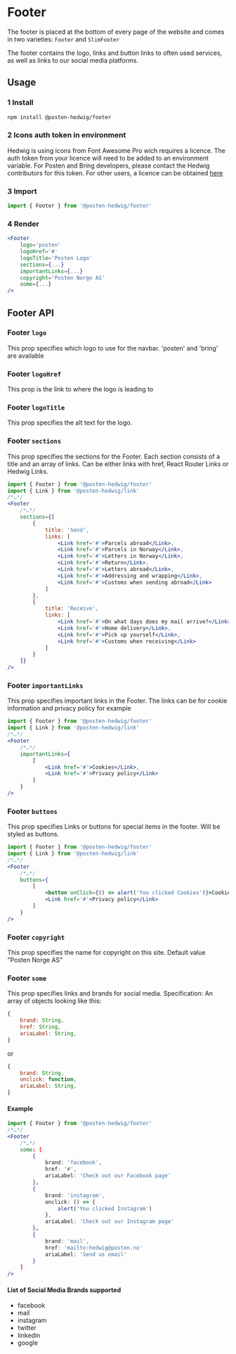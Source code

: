 # Footer

The footer is placed at the bottom of every page of the website and comes in two varieties: `Footer` and `SlimFooter`

The footer contains the logo, links and button links to often used services, as well as links to our social media platforms.

## Usage

### 1 Install

```sh
npm install @posten-hedwig/footer
```

### 2 Icons auth token in environment

Hedwig is using icons from Font Awesome Pro wich requires a licence. The auth token from your licence will need to be added to an environment variable. For Posten and Bring developers, please contact the Hedwig contributors for this token. For other users, a licence can be obtained [here](https://fontawesome.com/plans)

### 3 Import

```js
import { Footer } from '@posten-hedwig/footer'
```

### 4 Render

```jsx
<Footer
    logo='posten'
    logoHref='#'
    logoTitle='Posten Logo'
    sections={...}
    importantLinks={...}
    copyright='Posten Norge AS'
    some={...}
/>
```

## Footer API

### Footer `logo`

This prop specifies which logo to use for the navbar. 'posten' and 'bring' are available

### Footer `logoHref`

This prop is the link to where the logo is leading to

### Footer `logoTitle`

This prop specifies the alt text for the logo.

### Footer `sections`

This prop specifies the sections for the Footer. Each section consists of a title and an array of links. Can be either links with href, React Router Links or Hedwig Links.

```jsx
import { Footer } from '@posten-hedwig/footer'
import { Link } from '@posten-hedwig/link'
/*…*/
<Footer
    /*…*/
    sections={[
        {
            title: 'Send',
            links: [
                <Link href='#'>Parcels abroad</Link>,
                <Link href='#'>Parcels in Norway</Link>,
                <Link href='#'>Letters in Norway</Link>,
                <Link href='#'>Return</Link>,
                <Link href='#'>Letters abroad</Link>,
                <Link href='#'>Addressing and wrapping</Link>,
                <Link href='#'>Customs when sending abroad</Link>
            ]
        },
        {
            title: 'Receive',
            links: [
                <Link href='#'>On what days does my mail arrive?</Link>,
                <Link href='#'>Home delivery</Link>,
                <Link href='#'>Pick up yourself</Link>,
                <Link href='#'>Customs when receiving</Link>
            ]
        }
    ]}
/>
```

### Footer `importantLinks`

This prop specifies important links in the Footer. The links can be for cookie information and privacy policy for example

```jsx
import { Footer } from '@posten-hedwig/footer'
import { Link } from '@posten-hedwig/link'
/*…*/
<Footer
    /*…*/
    importantLinks={
        [
            <Link href='#'>Cookies</Link>,
            <Link href='#'>Privacy policy</Link>
        ]
    }
/>
```

### Footer `buttons`

This prop specifies Links or buttons for special items in the footer. Will be styled as buttons.

```jsx
import { Footer } from '@posten-hedwig/footer'
import { Link } from '@posten-hedwig/link'
/*…*/
<Footer
    /*…*/
    buttons={
        [
            <button onClick={() => alert('You clicked Cookies')}>Cookies</button>,
            <Link href='#'>Privacy policy</Link>
        ]
    }
/>
```

### Footer `copyright`

This prop specifies the name for copyright on this site.
Default value "Posten Norge AS"

### Footer `some`

This prop specifies links and brands for social media.
Specification:
An array of objects looking like this:

```jsx
{
    brand: String,
    href: String,
    ariaLabel: String,
}
```

or

```jsx
{
    brand: String,
    onclick: function,
    ariaLabel: String,
}
```

#### Example

```jsx
import { Footer } from '@posten-hedwig/footer'
/*…*/
<Footer
    /*…*/
    some: [
        {
            brand: 'facebook',
            href: '#',
            ariaLabel: 'Check out our Facebook page'
        },
        {
            brand: 'instagram',
            onclick: () => {
                alert('You clicked Instagram')
            },
            ariaLabel: 'Check out our Instagram page'
        },
        {
            brand: 'mail',
            href: 'mailto:hedwig@posten.no'
            ariaLabel: 'Send us email'
        }
    ]
/>
```

#### List of Social Media Brands supported

- facebook
- mail
- instagram
- twitter
- linkedin
- google

